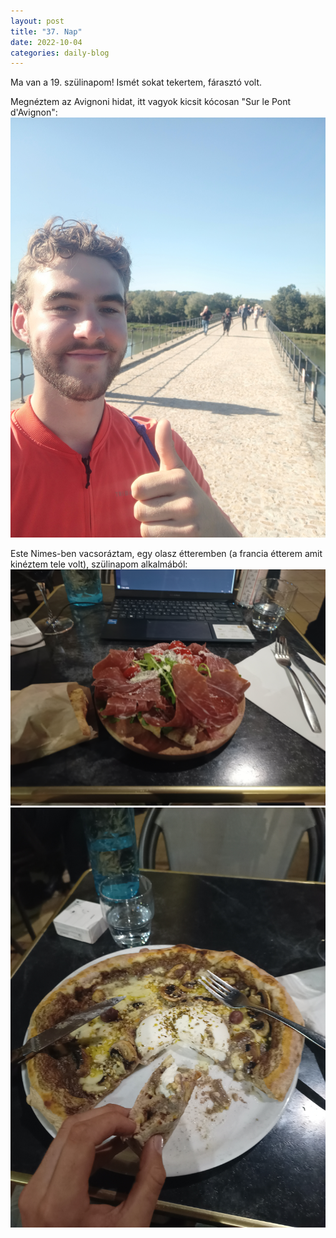 ```yaml
---
layout: post
title: "37. Nap"
date: 2022-10-04
categories: daily-blog
---
```


Ma van a 19. szülinapom! Ismét sokat tekertem, fárasztó volt.

Megnéztem az Avignoni hidat, itt vagyok kicsit kócosan "Sur le Pont d'Avignon": ![Hid](/day37hid.jpg)

Este Nimes-ben vacsoráztam, egy olasz étteremben (a francia étterem amit kinéztem tele volt), szülinapom alkalmából: ![kaja1](/day37food1.jpg) ![kaja2](/day37food2.jpg)

